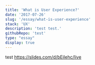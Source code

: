 ```yaml
---
title: 'What is User Experience?'
date: '2017-07-26'
slug: '/essay/what-is-user-experience'
stack: 'UX'
description: 'test test.'
githubRepo: 'test'
type: "essay"  
display: true
---
```


test
https://slides.com/d/bEiIehc/live